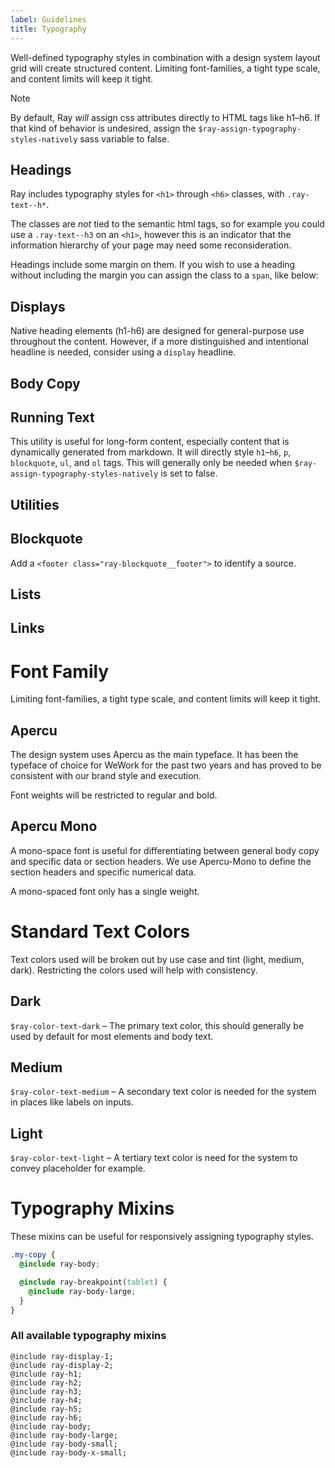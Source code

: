 ```yaml
---
label: Guidelines
title: Typography
---
```


<page-intro>Well-defined typography styles in combination with a design system layout grid will create structured content. Limiting font-families, a tight type scale, and content limits will keep it tight.</page-intro>

<div class="ray-caption">Note</div>

By default, Ray _will_ assign css attributes directly to HTML tags like h1–h6. If that kind of behavior is undesired, assign the `$ray-assign-typography-styles-natively` sass variable to false.

## Headings

Ray includes typography styles for `<h1>` through `<h6>` classes, with `.ray-text--h*`.

The classes are _not_ tied to the semantic html tags, so for example you could use a `.ray-text--h3` on an `<h1>`, however this is an indicator that the information hierarchy of your page may need some reconsideration.

Headings include some margin on them. If you wish to use a heading without including the margin you can assign the class to a `span`, like below:

<component
    component="typography"
    variation="typography-headings"
    >
</component>

## Displays

Native heading elements (h1-h6) are designed for general-purpose use throughout the content. However, if a more distinguished and intentional headline is needed, consider using a `display` headline.

<component
    component="typography"
    variation="typography-displays"
    >
</component>

## Body Copy

<component
    component="typography"
    variation="typography-body"
    >
</component>

## Running Text

This utility is useful for long-form content, especially content that is dynamically generated from markdown. It will directly style `h1`–`h6`, `p`, `blockquote`, `ul`, and `ol` tags. This will generally only be needed when `$ray-assign-typography-styles-natively` is set to false.

<component
    component="typography"
    variation="typography-running-text"
    >
</component>

## Utilities

<component
    component="typography"
    variation="typography-utilities"
    >
</component>

## Blockquote

Add a `<footer class="ray-blockquote__footer">` to identify a source.

<component
    component="typography"
    variation="typography-blockquote"
    >
</component>

## Lists

<component
    component="typography"
    variation="typography-list"
    >
</component>

## Links

<component
    component="typography"
    variation="typography-links"
    >
</component>

# Font Family

<p class="ray-text--body-large">Limiting font-families, a tight type scale, and content limits will keep it tight.</p>

## Apercu

The design system uses Apercu as the main typeface. It has been the typeface of choice for WeWork for the past two years and has proved to be consistent with our brand style and execution.

Font weights will be restricted to regular and bold.

<h2 class="ray-text--monospace">Apercu Mono</h2>

A mono-space font is useful for differentiating between general body copy and specific data or section headers. We use Apercu-Mono to define the section headers and specific numerical data.

A mono-spaced font only has a single weight.

# Standard Text Colors

<p class="ray-text--body-large">Text colors used will be broken out by use case and tint (light, medium, dark). Restricting the colors used will help with consistency.</p>

## Dark

`$ray-color-text-dark` – The primary text color, this should generally be used by default for most elements and body text.

## Medium

`$ray-color-text-medium` – A secondary text color is needed for the system in places like labels on inputs.

## Light

`$ray-color-text-light` – A tertiary text color is need for the system to convey placeholder for example.

# Typography Mixins

These mixins can be useful for responsively assigning typography styles.

```css
.my-copy {
  @include ray-body;

  @include ray-breakpoint(tablet) {
    @include ray-body-large;
  }
}
```

### All available typography mixins

`@include ray-display-1;`  
`@include ray-display-2;`  
`@include ray-h1;`  
`@include ray-h2;`  
`@include ray-h3;`  
`@include ray-h4;`  
`@include ray-h5;`  
`@include ray-h6;`  
`@include ray-body;`  
`@include ray-body-large;`  
`@include ray-body-small;`  
`@include ray-body-x-small;`
